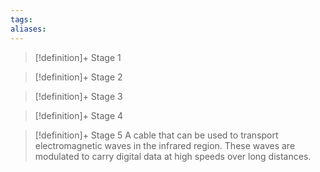 ```yaml
---
tags:
aliases:
---
```


> [!definition]+ Stage 1
>

> [!definition]+ Stage 2
>

> [!definition]+ Stage 3
>

> [!definition]+ Stage 4
>

> [!definition]+ Stage 5
> A cable that can be used to transport electromagnetic waves in the infrared region. These waves are modulated to carry digital data at high speeds over long distances.



